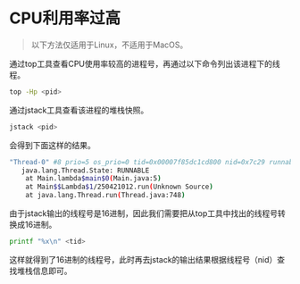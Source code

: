 # CPU利用率过高

> 以下方法仅适用于Linux，不适用于MacOS。

通过top工具查看CPU使用率较高的进程号，再通过以下命令列出该进程下的线程。

```bash
top -Hp <pid>
```

通过jstack工具查看该进程的堆栈快照。

```bash
jstack <pid>
```

会得到下面这样的结果。

```bash
"Thread-0" #8 prio=5 os_prio=0 tid=0x00007f85dc1cd800 nid=0x7c29 runnable [0x00007f85c9924000]
   java.lang.Thread.State: RUNNABLE
	at Main.lambda$main$0(Main.java:5)
	at Main$$Lambda$1/250421012.run(Unknown Source)
	at java.lang.Thread.run(Thread.java:748)
```

由于jstack输出的线程号是16进制，因此我们需要把从top工具中找出的线程号转换成16进制。

```bash
printf "%x\n" <tid>
```

这样就得到了16进制的线程号，此时再去jstack的输出结果根据线程号（nid）查找堆栈信息即可。
